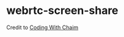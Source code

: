# webrtc-screen-share

Credit to [Coding With Chaim](https://www.youtube.com/watch?v=BpN6ZwFjbCY&list=PLK0STOMCFms4nXm1bRUdjhPg0coxI2U6h)
